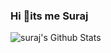 ### Hi 👋its me Suraj 
 <p align="left">
  <img alt="suraj's Github Stats" src="https://github-readme-stats.vercel.app/api?username=Suraj-Suresh32&show_icons=true&include_all_commits=true&hide_border=true" />




